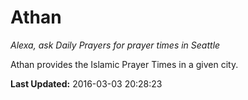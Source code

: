 # Athan
*Alexa, ask Daily Prayers for prayer times in Seattle*

Athan provides the Islamic Prayer Times in a given city.

**Last Updated:** 2016-03-03 20:28:23